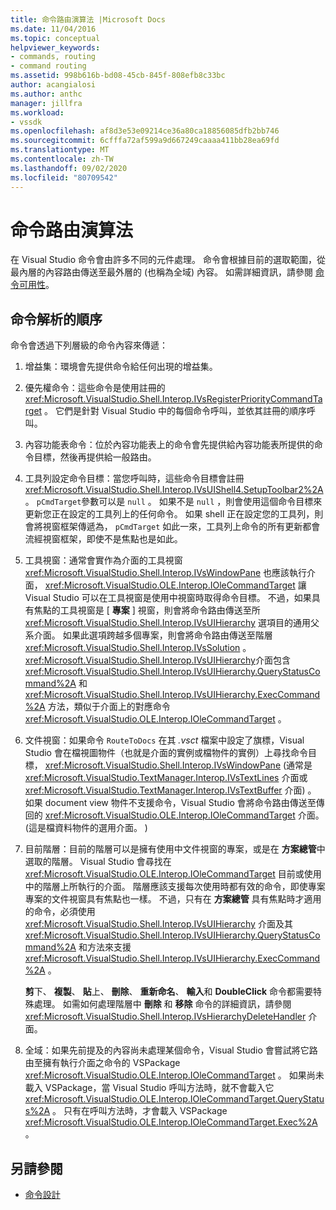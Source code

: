 ```yaml
---
title: 命令路由演算法 |Microsoft Docs
ms.date: 11/04/2016
ms.topic: conceptual
helpviewer_keywords:
- commands, routing
- command routing
ms.assetid: 998b616b-bd08-45cb-845f-808efb8c33bc
author: acangialosi
ms.author: anthc
manager: jillfra
ms.workload:
- vssdk
ms.openlocfilehash: af8d3e53e09214ce36a80ca18856085dfb2bb746
ms.sourcegitcommit: 6cfffa72af599a9d667249caaaa411bb28ea69fd
ms.translationtype: MT
ms.contentlocale: zh-TW
ms.lasthandoff: 09/02/2020
ms.locfileid: "80709542"
---
```

# <a name="command-routing-algorithm"></a>命令路由演算法
在 Visual Studio 命令會由許多不同的元件處理。 命令會根據目前的選取範圍，從最內層的內容路由傳送至最外層的 (也稱為全域) 內容。 如需詳細資訊，請參閱 [命令可用性](../../extensibility/internals/command-availability.md)。

## <a name="order-of-command-resolution"></a>命令解析的順序
 命令會透過下列層級的命令內容來傳遞：

1. 增益集：環境會先提供命令給任何出現的增益集。

2. 優先權命令：這些命令是使用註冊的 <xref:Microsoft.VisualStudio.Shell.Interop.IVsRegisterPriorityCommandTarget> 。 它們是針對 Visual Studio 中的每個命令呼叫，並依其註冊的順序呼叫。

3. 內容功能表命令：位於內容功能表上的命令會先提供給內容功能表所提供的命令目標，然後再提供給一般路由。

4. 工具列設定命令目標：當您呼叫時，這些命令目標會註冊 <xref:Microsoft.VisualStudio.Shell.Interop.IVsUIShell4.SetupToolbar2%2A> 。 `pCmdTarget`參數可以是 `null` 。 如果不是 `null` ，則會使用這個命令目標來更新您正在設定的工具列上的任何命令。 如果 shell 正在設定您的工具列，則會將視窗框架傳遞為， `pCmdTarget` 如此一來，工具列上命令的所有更新都會流經視窗框架，即使不是焦點也是如此。

5. 工具視窗：通常會實作為介面的工具視窗 <xref:Microsoft.VisualStudio.Shell.Interop.IVsWindowPane> 也應該執行介面， <xref:Microsoft.VisualStudio.OLE.Interop.IOleCommandTarget> 讓 Visual Studio 可以在工具視窗是使用中視窗時取得命令目標。 不過，如果具有焦點的工具視窗是 [ **專案** ] 視窗，則會將命令路由傳送至所 <xref:Microsoft.VisualStudio.Shell.Interop.IVsUIHierarchy> 選項目的通用父系介面。 如果此選項跨越多個專案，則會將命令路由傳送至階層 <xref:Microsoft.VisualStudio.Shell.Interop.IVsSolution> 。 <xref:Microsoft.VisualStudio.Shell.Interop.IVsUIHierarchy>介面包含 <xref:Microsoft.VisualStudio.Shell.Interop.IVsUIHierarchy.QueryStatusCommand%2A> 和 <xref:Microsoft.VisualStudio.Shell.Interop.IVsUIHierarchy.ExecCommand%2A> 方法，類似于介面上的對應命令 <xref:Microsoft.VisualStudio.OLE.Interop.IOleCommandTarget> 。

6. 文件視窗：如果命令 `RouteToDocs` 在其 *.vsct* 檔案中設定了旗標，Visual Studio 會在檔視圖物件（也就是介面的實例或檔物件的實例）上尋找命令目標， <xref:Microsoft.VisualStudio.Shell.Interop.IVsWindowPane> (通常是 <xref:Microsoft.VisualStudio.TextManager.Interop.IVsTextLines> 介面或 <xref:Microsoft.VisualStudio.TextManager.Interop.IVsTextBuffer> 介面) 。 如果 document view 物件不支援命令，Visual Studio 會將命令路由傳送至傳回的 <xref:Microsoft.VisualStudio.OLE.Interop.IOleCommandTarget> 介面。  (這是檔資料物件的選用介面。 ) 

7. 目前階層：目前的階層可以是擁有使用中文件視窗的專案，或是在 **方案總管**中選取的階層。 Visual Studio 會尋找在 <xref:Microsoft.VisualStudio.OLE.Interop.IOleCommandTarget> 目前或使用中的階層上所執行的介面。 階層應該支援每次使用時都有效的命令，即使專案專案的文件視窗具有焦點也一樣。 不過，只有在 **方案總管** 具有焦點時才適用的命令，必須使用 <xref:Microsoft.VisualStudio.Shell.Interop.IVsUIHierarchy> 介面及其 <xref:Microsoft.VisualStudio.Shell.Interop.IVsUIHierarchy.QueryStatusCommand%2A> 和方法來支援 <xref:Microsoft.VisualStudio.Shell.Interop.IVsUIHierarchy.ExecCommand%2A> 。

     **剪**下、 **複製**、 **貼**上、 **刪除**、 **重新命名**、 **輸入**和 **DoubleClick** 命令都需要特殊處理。 如需如何處理階層中 **刪除** 和 **移除** 命令的詳細資訊，請參閱 <xref:Microsoft.VisualStudio.Shell.Interop.IVsHierarchyDeleteHandler> 介面。

8. 全域：如果先前提及的內容尚未處理某個命令，Visual Studio 會嘗試將它路由至擁有執行介面之命令的 VSPackage <xref:Microsoft.VisualStudio.OLE.Interop.IOleCommandTarget> 。 如果尚未載入 VSPackage，當 Visual Studio 呼叫方法時，就不會載入它 <xref:Microsoft.VisualStudio.OLE.Interop.IOleCommandTarget.QueryStatus%2A> 。 只有在呼叫方法時，才會載入 VSPackage <xref:Microsoft.VisualStudio.OLE.Interop.IOleCommandTarget.Exec%2A> 。

## <a name="see-also"></a>另請參閱
- [命令設計](../../extensibility/internals/command-design.md)
